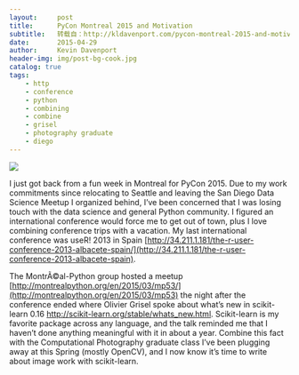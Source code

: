 ```yaml
---
layout:     post
title:      PyCon Montreal 2015 and Motivation
subtitle:   转载自：http://kldavenport.com/pycon-montreal-2015-and-motivation/
date:       2015-04-29
author:     Kevin Davenport
header-img: img/post-bg-cook.jpg
catalog: true
tags:
    - http
    - conference
    - python
    - combining
    - combine
    - grisel
    - photography graduate
    - diego
---
```


[![](http://34.211.1.181/wp-content/uploads/2015/04/PyCon2015-logo-lockupRectangle.png)
](http://34.211.1.181/wp-content/uploads/2015/04/PyCon2015-logo-lockupRectangle.png)

I just got back from a fun week in Montreal for PyCon 2015. Due to my work commitments since relocating to Seattle and leaving the San Diego Data Science Meetup I organized behind, I’ve been concerned that I was losing touch with the data science and general Python community. I figured an international conference would force me to get out of town, plus I love combining conference trips with a vacation. My last international conference was useR! 2013 in Spain [http://34.211.1.181/the-r-user-conference-2013-albacete-spain/](http://34.211.1.181/the-r-user-conference-2013-albacete-spain).

The MontrÃ©al-Python group hosted a meetup [http://montrealpython.org/en/2015/03/mp53/](http://montrealpython.org/en/2015/03/mp53) the night after the conference ended where Olivier Grisel spoke about what’s new in scikit-learn 0.16 http://scikit-learn.org/stable/whats_new.html. Scikit-learn is my favorite package across any language, and the talk reminded me that I haven’t done anything meaningful with it in about a year. Combine this fact with the Computational Photography graduate class I’ve been plugging away at this Spring (mostly OpenCV), and I now know it’s time to write about image work with scikit-learn.
